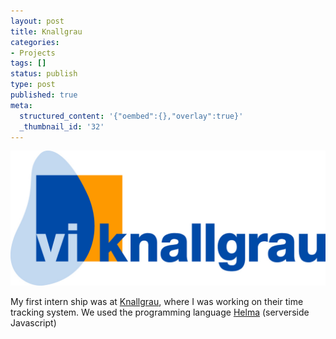 ```yaml
---
layout: post
title: Knallgrau
categories:
- Projects
tags: []
status: publish
type: post
published: true
meta:
  structured_content: '{"oembed":{},"overlay":true}'
  _thumbnail_id: '32'
---
```


![knallgraulogo](/squarespace_images/static_545299aae4b0e9514fe30c95_54529a29e4b025a90f45cc50_54529a29e4b025a90f45cc9f_1414699595284_knallgraulogo.jpg)

My first intern ship was at 
[Knallgrau](http://knallgrau.at/), where I was working on their time tracking system. We used the programming language 
[Helma](https://github.com/helma-org/helma) (serverside Javascript)
